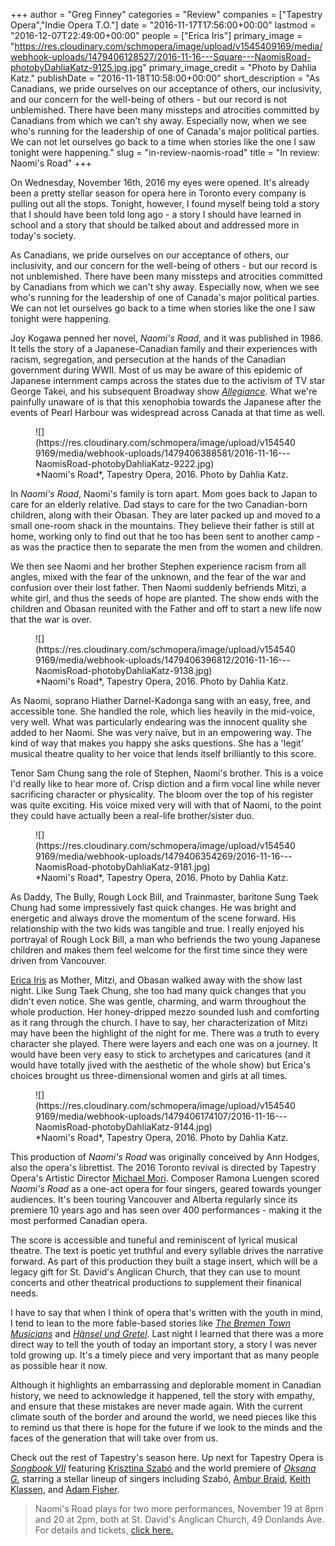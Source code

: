 +++
author = "Greg Finney"
categories = "Review"
companies = ["Tapestry Opera","Indie Opera T.O."]
date = "2016-11-17T17:56:00+00:00"
lastmod = "2016-12-07T22:49:00+00:00"
people = ["Erica Iris"]
primary_image = "https://res.cloudinary.com/schmopera/image/upload/v1545409169/media/webhook-uploads/1479406128527/2016-11-16---Square---NaomisRoad-photobyDahliaKatz-9125.jpg.jpg"
primary_image_credit = "Photo by Dahlia Katz."
publishDate = "2016-11-18T10:58:00+00:00"
short_description = "As Canadians, we pride ourselves on our acceptance of others, our inclusivity, and our concern for the well-being of others - but our record is not unblemished. There have been many missteps and atrocities committed by Canadians from which we can&#039;t shy away. Especially now, when we see who&#039;s running for the leadership of one of Canada&#039;s major political parties. We can not let ourselves go back to a time when stories like the one I saw tonight were happening."
slug = "in-review-naomis-road"
title = "In review: Naomi&#039;s Road"
+++

On Wednesday, November 16th, 2016 my eyes were opened. It's already been a pretty stellar season for opera here in Toronto every company is pulling out all the stops. Tonight, however, I found myself being told a story that I should have been told long ago - a story I should have learned in school and a story that should be talked about and addressed more in today's society. 

As Canadians, we pride ourselves on our acceptance of others, our inclusivity, and our concern for the well-being of others - but our record is not unblemished. There have been many missteps and atrocities committed by Canadians from which we can't shy away. Especially now, when we see who's running for the leadership of one of Canada's major political parties. We can not let ourselves go back to a time when stories like the one I saw tonight were happening. 

Joy Kogawa penned her novel, *Naomi's Road*, and it was published in 1986. It tells the story of a Japanese-Canadian family and their experiences with racism, segregation, and persecution at the hands of the Canadian government during WWII. Most of us may be aware of this epidemic of Japanese internment camps across the states due to the activism of TV star George Takei, and his subsequent Broadway show [*Allegiance*](http://allegiancemusical.com/). What we're painfully unaware of is that this xenophobia towards the Japanese after the events of Pearl Harbour was widespread across Canada at that time as well. 

<figure data-type="image">
![](https://res.cloudinary.com/schmopera/image/upload/v1545409169/media/webhook-uploads/1479406388581/2016-11-16---NaomisRoad-photobyDahliaKatz-9222.jpg)
<figcaption>*Naomi's Road*, Tapestry Opera, 2016. Photo by Dahlia Katz.</figcaption>
</figure>

In *Naomi's Road*, Naomi's family is torn apart. Mom goes back to Japan to care for an elderly relative. Dad stays to care for the two Canadian-born children, along with their Obasan. They are later packed up and moved to a small one-room shack in the mountains. They believe their father is still at home, working only to find out that he too has been sent to another camp - as was the practice then to separate the men from the women and children. 

We then see Naomi and her brother Stephen experience racism from all angles, mixed with the fear of the unknown, and the fear of the war and confusion over their lost father. Then Naomi suddenly befriends Mitzi, a white girl, and thus the seeds of hope are planted. The show ends with the children and Obasan reunited with the Father and off to start a new life now that the war is over. 

<figure data-type="image">
![](https://res.cloudinary.com/schmopera/image/upload/v1545409169/media/webhook-uploads/1479406396812/2016-11-16---NaomisRoad-photobyDahliaKatz-9138.jpg)
<figcaption>*Naomi's Road*, Tapestry Opera, 2016. Photo by Dahlia Katz.</figcaption>
</figure>

As Naomi, soprano Hiather Darnel-Kadonga sang with an easy, free, and accessible tone. She handled the role, which lies heavily in the mid-voice, very well. What was particularly endearing was the innocent quality she added to her Naomi. She was very naïve, but in an empowering way. The kind of way that makes you happy she asks questions. She has a 'legit' musical theatre quality to her voice that lends itself brilliantly to this score. 

Tenor Sam Chung sang the role of Stephen, Naomi's brother. This is a voice I'd really like to hear more of. Crisp diction and a firm vocal line while never sacrificing character or physicality. The bloom over the top of his register was quite exciting. His voice mixed very will with that of Naomi, to the point they could have actually been a real-life brother/sister duo. 

<figure data-type="image">
![](https://res.cloudinary.com/schmopera/image/upload/v1545409169/media/webhook-uploads/1479406354269/2016-11-16---NaomisRoad-photobyDahliaKatz-9181.jpg)
<figcaption>*Naomi's Road*, Tapestry Opera, 2016. Photo by Dahlia Katz.</figcaption>
</figure>

As Daddy, The Bully, Rough Lock Bill, and Trainmaster, baritone Sung Taek Chung had some impressively fast quick changes. He was bright and energetic and always drove the momentum of the scene forward. His relationship with the two kids was tangible and true. I really enjoyed his portrayal of Rough Lock Bill, a man who befriends the two young Japanese children and makes them feel welcome for the first time since they were driven from Vancouver. 

[Erica Iris](/scene/people/erica-iris/) as Mother, Mitzi, and Obasan walked away with the show last night. Like Sung Taek Chung, she too had many quick changes that you didn't even notice. She was gentle, charming, and warm throughout the whole production. Her honey-dripped mezzo sounded lush and comforting as it rang through the church. I have to say, her characterization of Mitzi may have been the highlight of the night for me. There was a truth to every character she played. There were layers and each one was on a journey. It would have been very easy to stick to archetypes and caricatures (and it would have totally jived with the aesthetic of the whole show) but Erica's choices brought us three-dimensional women and girls at all times.

<figure data-type="image">
![](https://res.cloudinary.com/schmopera/image/upload/v1545409169/media/webhook-uploads/1479406174107/2016-11-16---NaomisRoad-photobyDahliaKatz-9144.jpg)
<figcaption>*Naomi's Road*, Tapestry Opera, 2016. Photo by Dahlia Katz.</figcaption>
</figure>

This production of *Naomi's Road* was originally conceived by Ann Hodges, also the opera's librettist. The 2016 Toronto revival is directed by Tapestry Opera's Artistic Director [Michael Mori](/scene/people/michael-mori/). Composer Ramona Luengen scored *Naomi's Road* as a one-act opera for four singers, geared towards younger audiences. It's been touring Vancouver and Alberta regularly since its premiere 10 years ago and has seen over 400 performances - making it the most performed Canadian opera. 

The score is accessible and tuneful and reminiscent of lyrical musical theatre. The text is poetic yet truthful and every syllable drives the narrative forward. As part of this production they built a stage insert, which will be a legacy gift for St. David's Anglican Church, that they can use to mount concerts and other theatrical productions to supplement their finanical needs.

I have to say that when I think of opera that's written with the youth in mind, I tend to lean to the more fable-based stories like [*The Bremen Town Musicians*](/schmopera-on-tour-the-bremen-town-musicians/) and [*Hänsel und Gretel*](/in-review-hänsel-gretel/). Last night I learned that there was a more direct way to tell the youth of today an important story, a story I was never told growing up. It's a timely piece and very important that as many people as possible hear it now. 

Although it highlights an embarrassing and deplorable moment in Canadian history, we need to acknowledge it happened, tell the story with empathy, and ensure that these mistakes are never made again. With the current climate south of the border and around the world, we need pieces like this to remind us that there is hope for the future if we look to the minds and the faces of the generation that will take over from us. 

Check out the rest of Tapestry's season here. Up next for Tapestry Opera is [*Songbook VII*](https://tapestryopera.com/songbook-vii/) featuring [Krisztina Szabó](/in-review-death-desire/) and the world premiere of [*Oksana G.*](https://tapestryopera.com/oksana-g/) starring a stellar lineup of singers including Szabó, [Ambur Braid](/talking-with-singers-ambur-braid/), [Keith Klassen](/scene/people/keith-klassen/), and [Adam Fisher](/scene/people/adam-fisher/). 

>Naomi's Road plays for two more performances, November 19 at 8pm and 20 at 2pm, both at St. David's Anglican Church, 49 Donlands Ave. For details and tickets, [click here.](https://tapestryopera.com/naomis-road/)
